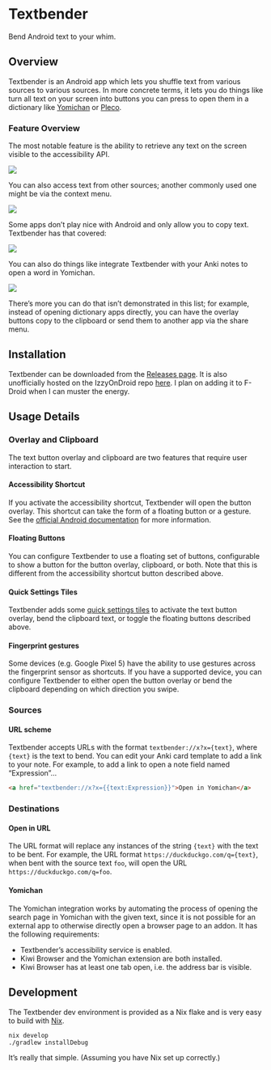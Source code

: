 # Textbender

Bend Android text to your whim.

## Overview

Textbender is an Android app which lets you shuffle text from various sources to
various sources. In more concrete terms, it lets you do things like turn all
text on your screen into buttons you can press to open them in a dictionary like
[Yomichan](https://foosoft.net/projects/yomichan/) or
[Pleco](https://www.pleco.com/).

### Feature Overview

The most notable feature is the ability to retrieve any text on the screen
visible to the accessibility API.

![](images/demo-overlay.gif)

You can also access text from other sources; another commonly used one might be
via the context menu.

![](images/demo-context.gif)

Some apps don’t play nice with Android and only allow you to copy text.
Textbender has that covered:

![](images/demo-clipboard.gif)

You can also do things like integrate Textbender with your Anki notes to open a
word in Yomichan.

![](images/demo-url.gif)

There’s more you can do that isn’t demonstrated in this list; for example,
instead of opening dictionary apps directly, you can have the overlay buttons
copy to the clipboard or send them to another app via the share menu.

## Installation

Textbender can be downloaded from the [Releases
page](https://github.com/elizagamedev/android-textbender/releases). It is also
unofficially hosted on the IzzyOnDroid repo
[here](https://apt.izzysoft.de/fdroid/index/apk/sh.eliza.textbender). I plan on
adding it to F-Droid when I can muster the energy.

## Usage Details

### Overlay and Clipboard

The text button overlay and clipboard are two features that require user
interaction to start.

#### Accessibility Shortcut

If you activate the accessibility shortcut, Textbender will open the button
overlay. This shortcut can take the form of a floating button or a gesture. See
the [official Android
documentation](https://support.google.com/accessibility/android/answer/7650693)
for more information.

#### Floating Buttons

You can configure Textbender to use a floating set of buttons, configurable to
show a button for the button overlay, clipboard, or both. Note that this is
different from the accessibility shortcut button described above.

#### Quick Settings Tiles

Textbender adds some [quick settings
tiles](https://support.google.com/android/answer/9083864) to activate the text
button overlay, bend the clipboard text, or toggle the floating buttons
described above.

#### Fingerprint gestures

Some devices (e.g. Google Pixel 5) have the ability to use gestures across the
fingerprint sensor as shortcuts. If you have a supported device, you can
configure Textbender to either open the button overlay or bend the clipboard
depending on which direction you swipe.

### Sources

#### URL scheme

Textbender accepts URLs with the format `textbender://x?x={text}`, where
`{text}` is the text to bend. You can edit your Anki card template to add a link
to your note. For example, to add a link to open a note field named
“Expression”…

``` html
<a href="textbender://x?x={{text:Expression}}">Open in Yomichan</a>
```

### Destinations

#### Open in URL

The URL format will replace any instances of the string `{text}` with the text
to be bent. For example, the URL format `https://duckduckgo.com/q={text}`, when
bent with the source text `foo`, will open the URL
`https://duckduckgo.com/q=foo`.

#### Yomichan

The Yomichan integration works by automating the process of opening the search
page in Yomichan with the given text, since it is not possible for an external
app to otherwise directly open a browser page to an addon. It has the following
requirements:

- Textbender’s accessibility service is enabled.
- Kiwi Browser and the Yomichan extension are both installed.
- Kiwi Browser has at least one tab open, i.e. the address bar is visible.

## Development

The Textbender dev environment is provided as a Nix flake and is very easy to
build with [Nix](https://nixos.org/).

``` shell
nix develop
./gradlew installDebug
```

It’s really that simple. (Assuming you have Nix set up correctly.)
